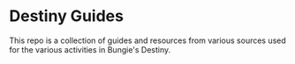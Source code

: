 # Destiny Guides

This repo is a collection of guides and resources from various sources used for the various activities in Bungie's Destiny.
